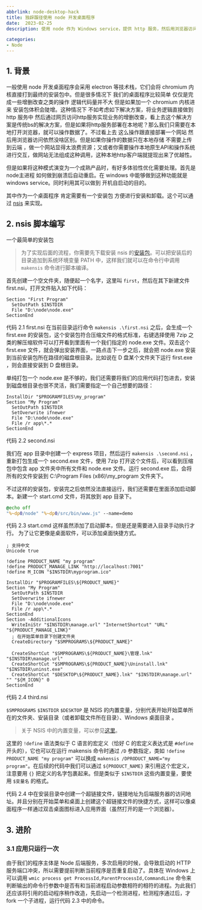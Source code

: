```yaml
---
abbrlink: node-desktop-hack
title: 独辟蹊径使用 node 开发桌面程序
date:  2023-02-25
description: 使用 node 作为 Windows service，提供 http 服务，然后用浏览器访问 http 服务来加载网页，来实现类桌面程序的使用效果。

categories:
- Node
---
```

## 1. 背景

一般使用 node 开发桌面程序会采用 electron 等技术栈，它们会将 chromium 内核直接打到最终的安装包中。但是很多情况下 我们的桌面程序比较简单 仅仅是完成一些增删改查之类的操作 逻辑代码量并不大 但是如果加一个 chromium 内核进来 安装包体积会陡增。这种情况下 不如考虑如下解决方案，将业务逻辑直接做到 http 服务中 然后通过网页访问http服务实现业务的增删改查，看上去这个解决方案是传统bs的解决方案，但是如果将http服务部署在本地呢？那么我们只需要在本地打开浏览器，就可以操作数据了。不过看上去 这么操作跟直接部署一个网站 然后用浏览器访问依然没啥区别。但是如果你操作的数据只在本地存储 不需要上传到云端 ，做一个网站显得太浪费资源；又或者你需要操作本地原生API和操作系统进行交互，做网站无法组成这种调用，这种本地http客户端就提现出来了优越性。

但是如果将这种模式演变为一个成熟产品时，有好多体验性优化需要处理。首先是node主进程 如何做到崩溃后自动重启。在 windows 中能够做到这种功能就是 windows service。同时利用其可以做到 开机自启动的目的。

其中作为一个桌面程序 肯定需要有一个安装包 方便进行安装和卸载。这个可以通过 [nsis](https://nsis.sourceforge.io/Main_Page) 来实现。

## 2. nsis 脚本编写
一个最简单的安装包
> 为了实现后面的流程，你需要先下载安装 nsis 的[安装包](https://nsis.sourceforge.io/Download)。可以把安装后的目录追加到系统环境变量 PATH 中，这样我们就可以在命令行中调用 `makensis` 命令进行脚本编译。

首先创建一个空文件夹，随便起一个名字，这里叫 `first`，然后在其下新建文件 first.nsi，打开文件贴入如下代码：
```nsis
Section "First Program"
  SetOutPath $INSTDIR
  File "D:\node\node.exe"
SectionEnd
```
代码 2.1 first.nsi
在当前目录运行命令 `makensis .\first.nsi` 之后，会生成一个 first.exe 的安装包，这个安装包符合压缩文件的格式标准，右键选择使用 7zip 之类的解压缩软件可以打开看到里面有一个我们指定的 node.exe 文件。双击这个 first.exe 文件，就会弹出安装界面，一路点击下一步之后，就会把 node.exe 安装到当前安装包所在路径的磁盘根目录。比如说在 D 盘某个文件夹下运行 first.exe ，则会直接安装到 D 盘根目录。

单纯打包一个 node.exe 是不够的，我们还需要将我们的应用代码打包进去，安装到磁盘根目录也很不灵活，我们需要指定一个自己想要的路径：

```nsis
InstallDir "$PROGRAMFILES\my_program"
Section "My Program"
  SetOutPath $INSTDIR
  SetOverwrite ifnewer
  File "D:\node\node.exe"
  File /r app\*.*
SectionEnd
```
代码 2.2 second.nsi

我们在 app 目录中创建一个 express 项目，然后运行 `makensis .\second.nsi` ，重新打包生成一个 second.exe 文件，使用 7zip 打开这个文件后，可以看到压缩包中包含 app 文件夹中所有文件和 node.exe 文件。运行 second.exe 后，会将所有的文件安装到 C:\Program Files (x86)\my_program 文件夹下。

不过这样的安装包，安装完之后依然没法直接运行，我们还需要在里面添加启动脚本。新建一个 start.cmd 文件，将其放到 app 目录下。
```bat
@echo off
"%~dp0/node" "%~dp0/src/bin/www.js" --name=demo
```
代码 2.3 start.cmd
这样虽然添加了启动脚本，但是还是需要进入目录手动执行才行。
为了让它更像是桌面软件，可以添加桌面快捷方式。
```nsis
; 支持中文
Unicode true

!define PRODUCT_NAME "my program"
!define PRODUCT_MANAGE_LINK "http://localhost:7001"
!define M_ICON "$INSTDIR\myprogram.ico"

InstallDir "$PROGRAMFILES\${PRODUCT_NAME}"
Section "My Program"
  SetOutPath $INSTDIR
  SetOverwrite ifnewer
  File "D:\node\node.exe"
  File /r app\*.*
SectionEnd
Section -AdditionalIcons
  WriteIniStr "$INSTDIR\manage.url" "InternetShortcut" "URL" "${PRODUCT_MANAGE_LINK}"
  ; 在开始菜单目录下创建文件夹
  CreateDirectory "$SMPROGRAMS\${PRODUCT_NAME}"

  CreateShortCut "$SMPROGRAMS\${PRODUCT_NAME}\管理.lnk" "$INSTDIR\manage.url"
  CreateShortCut "$SMPROGRAMS\${PRODUCT_NAME}\Uninstall.lnk" "$INSTDIR\uninst.exe"
  CreateShortCut "$DESKTOP\${PRODUCT_NAME}.lnk" "$INSTDIR\manage.url" "" "${M_ICON}" 0
SectionEnd
```
代码 2.4 third.nsi

`$SMPROGRAMS` `$INSTDIR` `$DESKTOP` 是 NSIS 的内置变量，分别代表开始开始菜单所在的文件夹、安装目录（或者卸载文件所在目录）、Windows 桌面目录 。
> 关于 NSIS 中的内置变量，可以参见[这里](https://www.nsisfans.com/help/Section4.2.html)。

这里的 `!define` 语法类似于 C 语言的宏定义（恰好 C 的宏定义表达式是 `#define` 开头的），它也可以在运行 makensis 命令时通过 `/D` 参数指定，类如 `!define PRODUCT_NAME "my program"` 可以换成 `makensis /DPRODUCT_NAME="my program"`。在后续的代码中我们可以通过 `${PRODUCT_NAME}` 来引用这个宏定义，注意要用 `{}` 把定义的名字包裹起来。但是类似于 `$INSTDIR` 这些内置变量，要使用 `$变量名` 的格式。

代码 2.4 中在安装目录中创建一个超链接文件，链接地址为后端服务器的访问地址。并且分别在开始菜单和桌面上创建这个超链接文件的快捷方式，这样可以像桌面程序一样通过双击桌面图标进入应用界面（虽然打开的是一个浏览器）。

## 3. 进阶
### 3.1 应用只运行一次
由于我们的程序主体是 Node 后端服务，多次启用的时候，会导致启动的 HTTP 服务端口冲突，所以需要提前判断当前程序是否重复启动了。具体在 Windows 上可以调用 `wmic process get ProcessId,ParentProcessId,CommandLine` 命令来判断输出的命令行参数中是否有和当前进程启动参数相符的相符的进程。为此我们还应该将引用的启动程序稍作改造，先启动一个检测进程，检测程序通过后，才 fork 一个子进程，运行代码 2.3 中的命令。


